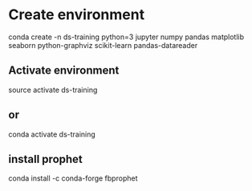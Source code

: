 # Create environment
conda create -n ds-training python=3 jupyter numpy pandas matplotlib seaborn python-graphviz scikit-learn pandas-datareader 

## Activate environment
source activate ds-training
## or
conda activate ds-training

## install prophet
conda install -c conda-forge fbprophet